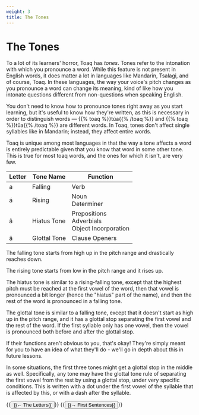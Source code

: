 ```yaml
---
weight: 3
title: The Tones
---
```


# The Tones

To a lot of its learners' horror, Toaq has *tones*. Tones refer to the intonation with which you pronounce a word. While this feature is not present in English words, it does matter a lot in languages like Mandarin, Tsalagi, and of course, Toaq. In these languages, the way your voice's pitch changes as you pronounce a word can change its meaning, kind of like how you intonate questions different from non-questions when speaking English.

You don't need to know how to pronounce tones right away as you start learning, but it's useful to know how they're written, as this is necessary in order to distinguish words — {{% toaq %}}túa{{% /toaq %}} and {{% toaq %}}tûa{{% /toaq %}} are different words. In Toaq, tones don't affect single syllables like in Mandarin; instead, they affect entire words.

Toaq is unique among most languages in that the way a tone affects a word is entirely predictable given that you know that word in some other tone. This is true for most toaq words, and the ones for which it isn't, are very few.

| Letter | Tone Name | Function |
| ------ | --------- | -------- |
| a | Falling | Verb |
| á | Rising | Noun<br>Determiner |
| â | Hiatus Tone | Prepositions<br>Adverbials<br>Object Incorporation |
| ä | Glottal Tone | Clause Openers |

The falling tone starts from high up in the pitch range and drastically reaches down.

The rising tone starts from low in the pitch range and it rises up.

The hiatus tone is similar to a rising-falling tone, except that the highest pitch must be reached at the first vowel of the word, then that vowel is pronounced a bit longer (hence the "hiatus" part of the name), and then the rest of the word is pronounced in a falling tone.

The glottal tone is similar to a falling tone, except that it doesn't start as high up in the pitch range, and it has a glottal stop separating the first vowel and the rest of the word. If the first syllable only has one vowel, then the vowel is pronounced both before and after the glottal stop.

If their functions aren't obvious to you, that's okay! They're simply meant for you to have an idea of what they'll do - we'll go in depth about this in future lessons.

In some situations, the first three tones might get a glottal stop in the middle as well. Specifically, any tone may have the glottal tone rule of separating the first vowel from the rest by using a glottal stop, under very specific conditions. This is written with a dot under the first vowel of the syllable that is affected by this, or with a dash after the syllable.

{{<button relref="/docs/course">}}← The Letters{{</button>}}
{{<button relref="/docs/course">}}→ First Sentences{{</button>}}
